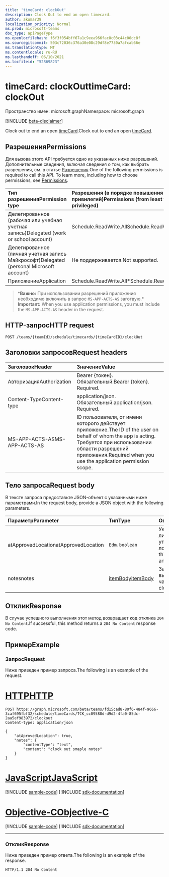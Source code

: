 ```yaml
---
title: 'timeCard: clockOut'
description: Clock Out to end an open timecard.
author: akumar39
localization_priority: Normal
ms.prod: microsoft-teams
doc_type: apiPageType
ms.openlocfilehash: f6f3f054bff67a1c9eea966fac8c03c44c00dc8f
ms.sourcegitcommit: 503c72036c376a30e08c29df8e7730a7afcab66e
ms.translationtype: MT
ms.contentlocale: ru-RU
ms.lasthandoff: 06/10/2021
ms.locfileid: "52869823"
---
```

# <a name="timecard-clockout"></a><span data-ttu-id="9c57e-103">timeCard: clockOut</span><span class="sxs-lookup"><span data-stu-id="9c57e-103">timeCard: clockOut</span></span>

<span data-ttu-id="9c57e-104">Пространство имен: microsoft.graph</span><span class="sxs-lookup"><span data-stu-id="9c57e-104">Namespace: microsoft.graph</span></span>

[!INCLUDE [beta-disclaimer](../../includes/beta-disclaimer.md)]

<span data-ttu-id="9c57e-105">Clock out to end an open [timeCard](../resources/timeCard.md).</span><span class="sxs-lookup"><span data-stu-id="9c57e-105">Clock out to end an open [timeCard](../resources/timeCard.md).</span></span>

## <a name="permissions"></a><span data-ttu-id="9c57e-106">Разрешения</span><span class="sxs-lookup"><span data-stu-id="9c57e-106">Permissions</span></span>

<span data-ttu-id="9c57e-p101">Для вызова этого API требуется одно из указанных ниже разрешений. Дополнительные сведения, включая сведения о том, как выбрать разрешения, см. в статье [Разрешения](/graph/permissions-reference).</span><span class="sxs-lookup"><span data-stu-id="9c57e-p101">One of the following permissions is required to call this API. To learn more, including how to choose permissions, see [Permissions](/graph/permissions-reference).</span></span>

|<span data-ttu-id="9c57e-109">Тип разрешения</span><span class="sxs-lookup"><span data-stu-id="9c57e-109">Permission type</span></span>      | <span data-ttu-id="9c57e-110">Разрешения (в порядке повышения привилегий)</span><span class="sxs-lookup"><span data-stu-id="9c57e-110">Permissions (from least to most privileged)</span></span>              |
|:--------------------|:---------------------------------------------------------|
|<span data-ttu-id="9c57e-111">Делегированное (рабочая или учебная учетная запись)</span><span class="sxs-lookup"><span data-stu-id="9c57e-111">Delegated (work or school account)</span></span> | <span data-ttu-id="9c57e-112">Schedule.ReadWrite.All</span><span class="sxs-lookup"><span data-stu-id="9c57e-112">Schedule.ReadWrite.All</span></span>    |
|<span data-ttu-id="9c57e-113">Делегированное (личная учетная запись Майкрософт)</span><span class="sxs-lookup"><span data-stu-id="9c57e-113">Delegated (personal Microsoft account)</span></span> | <span data-ttu-id="9c57e-114">Не поддерживается.</span><span class="sxs-lookup"><span data-stu-id="9c57e-114">Not supported.</span></span>    |
|<span data-ttu-id="9c57e-115">Приложение</span><span class="sxs-lookup"><span data-stu-id="9c57e-115">Application</span></span> | <span data-ttu-id="9c57e-116">Schedule.ReadWrite.All\*</span><span class="sxs-lookup"><span data-stu-id="9c57e-116">Schedule.ReadWrite.All\*</span></span> |

><span data-ttu-id="9c57e-117">\***Важно:** При использовании разрешений приложения необходимо включить в запрос `MS-APP-ACTS-AS` заготвую.</span><span class="sxs-lookup"><span data-stu-id="9c57e-117">\* **Important:** When you use application permissions, you must include the `MS-APP-ACTS-AS` header in the request.</span></span>

## <a name="http-request"></a><span data-ttu-id="9c57e-118">HTTP-запрос</span><span class="sxs-lookup"><span data-stu-id="9c57e-118">HTTP request</span></span>

<!-- { "blockType": "ignored" } -->

```http
POST /teams/{teamId}/schedule/timecards/{timeCardID}/clockOut
```

## <a name="request-headers"></a><span data-ttu-id="9c57e-119">Заголовки запросов</span><span class="sxs-lookup"><span data-stu-id="9c57e-119">Request headers</span></span>

| <span data-ttu-id="9c57e-120">Заголовок</span><span class="sxs-lookup"><span data-stu-id="9c57e-120">Header</span></span>       | <span data-ttu-id="9c57e-121">Значение</span><span class="sxs-lookup"><span data-stu-id="9c57e-121">Value</span></span> |
|:---------------|:--------|
| <span data-ttu-id="9c57e-122">Авторизация</span><span class="sxs-lookup"><span data-stu-id="9c57e-122">Authorization</span></span>  | <span data-ttu-id="9c57e-p102">Bearer {токен}. Обязательный.</span><span class="sxs-lookup"><span data-stu-id="9c57e-p102">Bearer {token}. Required.</span></span>  |
| <span data-ttu-id="9c57e-125">Content-Type</span><span class="sxs-lookup"><span data-stu-id="9c57e-125">Content-type</span></span> | <span data-ttu-id="9c57e-p103">application/json. Обязательный.</span><span class="sxs-lookup"><span data-stu-id="9c57e-p103">application/json. Required.</span></span>|
| <span data-ttu-id="9c57e-128">MS-APP-ACTS-AS</span><span class="sxs-lookup"><span data-stu-id="9c57e-128">MS-APP-ACTS-AS</span></span> | <span data-ttu-id="9c57e-129">ID пользователя, от имени которого действует приложение.</span><span class="sxs-lookup"><span data-stu-id="9c57e-129">The ID of the user on behalf of whom the app is acting.</span></span> <span data-ttu-id="9c57e-130">Требуется при использовании области разрешений приложения.</span><span class="sxs-lookup"><span data-stu-id="9c57e-130">Required when you use the application permission scope.</span></span> |

## <a name="request-body"></a><span data-ttu-id="9c57e-131">Тело запроса</span><span class="sxs-lookup"><span data-stu-id="9c57e-131">Request body</span></span>

<span data-ttu-id="9c57e-132">В тексте запроса предоставьте JSON-объект с указанными ниже параметрами.</span><span class="sxs-lookup"><span data-stu-id="9c57e-132">In the request body, provide a JSON object with the following parameters.</span></span>

| <span data-ttu-id="9c57e-133">Параметр</span><span class="sxs-lookup"><span data-stu-id="9c57e-133">Parameter</span></span>    | <span data-ttu-id="9c57e-134">Тип</span><span class="sxs-lookup"><span data-stu-id="9c57e-134">Type</span></span>        | <span data-ttu-id="9c57e-135">Описание</span><span class="sxs-lookup"><span data-stu-id="9c57e-135">Description</span></span> |
|:-------------|:------------|:------------|
|<span data-ttu-id="9c57e-136">atApprovedLocation</span><span class="sxs-lookup"><span data-stu-id="9c57e-136">atApprovedLocation</span></span>| `Edm.boolean ` | <span data-ttu-id="9c57e-137">Указать, происходит ли это действие в утвержденной локации.</span><span class="sxs-lookup"><span data-stu-id="9c57e-137">Indicate if this action happens at an approved location.</span></span>|
|<span data-ttu-id="9c57e-138">notes</span><span class="sxs-lookup"><span data-stu-id="9c57e-138">notes</span></span>| [<span data-ttu-id="9c57e-139">itemBody</span><span class="sxs-lookup"><span data-stu-id="9c57e-139">itemBody</span></span>](../resources/itembody.md)  |<span data-ttu-id="9c57e-140">Заметки для выходных часов.</span><span class="sxs-lookup"><span data-stu-id="9c57e-140">Notes for the clock out.</span></span> |

## <a name="response"></a><span data-ttu-id="9c57e-141">Отклик</span><span class="sxs-lookup"><span data-stu-id="9c57e-141">Response</span></span>

<span data-ttu-id="9c57e-142">В случае успешного выполнения этот метод возвращает код отклика `204 No Content`.</span><span class="sxs-lookup"><span data-stu-id="9c57e-142">If successful, this method returns a `204 No Content` response code.</span></span>


## <a name="example"></a><span data-ttu-id="9c57e-143">Пример</span><span class="sxs-lookup"><span data-stu-id="9c57e-143">Example</span></span>

### <a name="request"></a><span data-ttu-id="9c57e-144">Запрос</span><span class="sxs-lookup"><span data-stu-id="9c57e-144">Request</span></span>
<span data-ttu-id="9c57e-145">Ниже приведен пример запроса.</span><span class="sxs-lookup"><span data-stu-id="9c57e-145">The following is an example of the request.</span></span> 


# <a name="http"></a>[<span data-ttu-id="9c57e-146">HTTP</span><span class="sxs-lookup"><span data-stu-id="9c57e-146">HTTP</span></span>](#tab/http)
<!-- {
  "blockType": "request",
  "name": "timecard-clockout"
}-->

```http
POST https://graph.microsoft.com/beta/teams/fd15cad8-80f6-484f-9666-3caf695fbf32/schedule/timeCards/TCK_cc09588d-d9d2-4fa0-85dc-2aa5ef983972/clockout
Content-type: application/json

{
    "atAprovedLocation": true,
    "notes": {
        "contentType": "text",
        "content": "clock out smaple notes"
    }
}
```
# <a name="javascript"></a>[<span data-ttu-id="9c57e-147">JavaScript</span><span class="sxs-lookup"><span data-stu-id="9c57e-147">JavaScript</span></span>](#tab/javascript)
[!INCLUDE [sample-code](../includes/snippets/javascript/timecard-clockout-javascript-snippets.md)]
[!INCLUDE [sdk-documentation](../includes/snippets/snippets-sdk-documentation-link.md)]

# <a name="objective-c"></a>[<span data-ttu-id="9c57e-148">Objective-C</span><span class="sxs-lookup"><span data-stu-id="9c57e-148">Objective-C</span></span>](#tab/objc)
[!INCLUDE [sample-code](../includes/snippets/objc/timecard-clockout-objc-snippets.md)]
[!INCLUDE [sdk-documentation](../includes/snippets/snippets-sdk-documentation-link.md)]

---


### <a name="response"></a><span data-ttu-id="9c57e-149">Отклик</span><span class="sxs-lookup"><span data-stu-id="9c57e-149">Response</span></span>

<span data-ttu-id="9c57e-150">Ниже приведен пример ответа.</span><span class="sxs-lookup"><span data-stu-id="9c57e-150">The following is an example of the response.</span></span> 

<!-- {
  "blockType": "response",
  "truncated": true
} -->

```http
HTTP/1.1 204 No Content
```

<!-- uuid: 8fcb5dbc-d5aa-4681-8e31-b001d5168d79
2015-10-25 14:57:30 UTC -->
<!--
{
  "type": "#page.annotation",
  "description": "Clock Out",
  "keywords": "",
  "section": "documentation",
  "tocPath": "",
  "suppressions": [
  ]
}
-->
